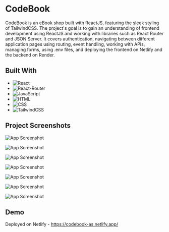 # CodeBook

CodeBook is an eBook shop built with ReactJS, featuring the sleek styling of TailwindCSS. The project's goal is to gain an understanding of frontend development using ReactJS and working with libraries such as React Router and JSON Server. It covers authentication, navigating between different application pages using routing, event handling, working with APIs, managing forms, using .env files, and deploying the frontend on Netlify and the backend on Render.

## Built With

* ![React][React]
* ![React-Router][React-Router]
* ![JavaScript][JavaScript]
* ![HTML][HTML]
* ![CSS][CSS]
* ![TailwindCSS][TailwindCSS]


## Project Screenshots

![App Screenshot](https://github.com/sadhwaniabhi/Project-Readme-Resources/blob/main/Codebook/Images/Screenshot%202024-07-27%20211608.png)

![App Screenshot](https://github.com/sadhwaniabhi/Project-Readme-Resources/blob/main/Codebook/Images/Screenshot%202024-07-27%20211629.png)

![App Screenshot](https://github.com/sadhwaniabhi/Project-Readme-Resources/blob/main/Codebook/Images/Screenshot%202024-07-27%20211644.png)

![App Screenshot](https://github.com/sadhwaniabhi/Project-Readme-Resources/blob/main/Codebook/Images/Screenshot%202024-07-27%20211655.png)

![App Screenshot](https://github.com/sadhwaniabhi/Project-Readme-Resources/blob/main/Codebook/Images/Screenshot%202024-07-27%20223410.png)

![App Screenshot](https://github.com/sadhwaniabhi/Project-Readme-Resources/blob/main/Codebook/Images/Screenshot%202024-07-27%20223423.png)

![App Screenshot](https://github.com/sadhwaniabhi/Project-Readme-Resources/blob/main/Codebook/Images/Screenshot%202024-07-27%20223433.png)

## Demo

Deployed on Netlify - https://codebook-as.netlify.app/

[React]: https://img.shields.io/badge/React-black?style=for-the-badge&logo=react&logoColor=%2361DAFB&logoSize=auto&labelColor=black
[React-Router]: https://img.shields.io/badge/React_Router-black?style=for-the-badge&logo=reactrouter&logoColor=CA4245&logoSize=auto&labelColor=black
[JavaScript]: https://img.shields.io/badge/JavaScript-black?style=for-the-badge&logo=javascript&logoColor=%23F7DF1E&logoSize=auto&labelColor=black
[HTML]:https://img.shields.io/badge/HTML5-000000?style=for-the-badge&logo=html5&logoColor=E34F26
[CSS]: https://img.shields.io/badge/CSS3-black?style=for-the-badge&logo=css3&logoColor=1572B6
[TailwindCSS]:https://img.shields.io/badge/TailwindCSS-black?style=for-the-badge&logo=tailwindcss&logoColor=06B6D4&labelColor=black
[Netlify]:https://img.shields.io/badge/Netlify-black?style=for-the-badge&logo=netlify&logoColor=00C7B7&logoSize=auto&labelColor=black


